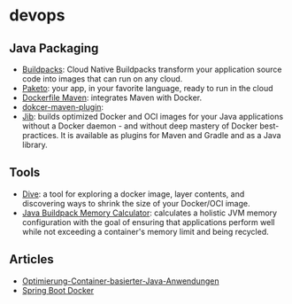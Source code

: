 # devops

## Java Packaging

- [Buildpacks](https://buildpacks.io/): Cloud Native Buildpacks
transform your application source code into images that can run on any cloud.
- [Paketo](https://paketo.io/): your app, in your favorite language, ready to run in the cloud
- [Dockerfile Maven](https://github.com/spotify/dockerfile-maven): integrates Maven with Docker.
- [dokcer-maven-plugin](https://github.com/fabric8io/docker-maven-plugin): 
- [Jib](https://github.com/GoogleContainerTools/jib): builds optimized Docker and OCI images for your Java applications without a Docker daemon - and without deep mastery of Docker best-practices. It is available as plugins for Maven and Gradle and as a Java library.

## Tools

- [Dive](https://github.com/wagoodman/dive): a tool for exploring a docker image, layer contents, and discovering ways to shrink the size of your Docker/OCI image.
- [Java Buildpack Memory Calculator](https://github.com/cloudfoundry/java-buildpack-memory-calculator): calculates a holistic JVM memory configuration with the goal of ensuring that applications perform well while not exceeding a container's memory limit and being recycled.

## Articles

- [Optimierung-Container-basierter-Java-Anwendungen](https://www.heise.de/ratgeber/Optimierung-Container-basierter-Java-Anwendungen-5048312.html)
- [Spring Boot Docker](https://spring.io/guides/topicals/spring-boot-docker)
